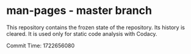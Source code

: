# man-pages - master branch

This repository contains the frozen state of the repository.
Its history is cleared. It is used only for static code
analysis with Codacy.

Commit Time: 1722656080